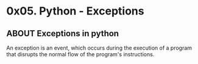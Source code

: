 # 0x05. Python - Exceptions

## ABOUT Exceptions in python 
An exception is an event, which occurs during the execution of a program that disrupts the normal flow of the program's instructions.


